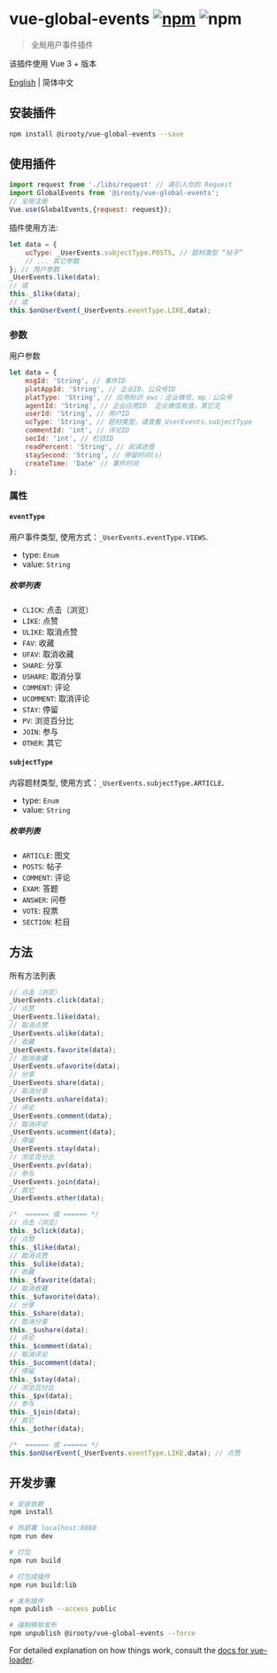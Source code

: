 # vue-global-events [![npm](https://img.shields.io/npm/v/vue-global-events.svg)](vue-global-events) ![npm](https://img.shields.io/npm/dt/vue-global-events.svg)

> 全局用户事件插件

该插件使用 Vue 3 + 版本

[English](./README-en_US.md) | 简体中文

## 安装插件

```bash
npm install @irooty/vue-global-events --save
```

## 使用插件

```js
import request from './libs/request' // 请引入你的 Request
import GlobalEvents from '@irooty/vue-global-events';
// 全局注册
Vue.use(GlobalEvents,{request: request});
```

插件使用方法:

```javascript
let data = {
    ucType: _UserEvents.subjectType.POSTS, // 题材类型 “帖子”
    // ... 其它参数
}; // 用户参数
_UserEvents.like(data);
// 或
this._$like(data);
// 或
this.$onUserEvent(_UserEvents.eventType.LIKE,data);
```

### 参数
用户参数 
```javascript
let data = {
    msgId: 'String', // 事件ID
    platAppId: 'String', // 企业ID、公众号ID
    platType: 'String', // 应用标识 ewc：企业微信，mp：公众号
    agentId: 'String', // 企业应用ID  企业微信有值，其它无
    userId: 'String', // 用户ID
    ucType: 'String', // 题材类型，请查看_UserEvents.subjectType
    commentId: 'int', // 评论ID
    secId: 'int', // 栏目ID
    readPercent: 'String', // 阅读进度
    staySecond: 'String', // 停留时间(s)
    createTime: 'Date' // 事件时间
}; 
```

### 属性

#### `eventType`
用户事件类型, 使用方式：`_UserEvents.eventType.VIEWS`.

- type: `Enum`
- value: `String`

##### 枚举列表

- `CLICK`: 点击（浏览）
- `LIKE`: 点赞
- `ULIKE`: 取消点赞
- `FAV`: 收藏
- `UFAV`: 取消收藏
- `SHARE`: 分享
- `USHARE`: 取消分享
- `COMMENT`: 评论
- `UCOMMENT`: 取消评论
- `STAY`: 停留
- `PV`: 浏览百分比
- `JOIN`: 参与
- `OTHER`: 其它

#### `subjectType`
内容题材类型, 使用方式：`_UserEvents.subjectType.ARTICLE`.

- type: `Enum`
- value: `String`

##### 枚举列表

- `ARTICLE`: 图文
- `POSTS`: 帖子
- `COMMENT`: 评论
- `EXAM`: 答题
- `ANSWER`: 问卷
- `VOTE`: 投票
- `SECTION`: 栏目

## 方法
所有方法列表
```javascript
// 点击（浏览）
_UserEvents.click(data);
// 点赞
_UserEvents.like(data);
// 取消点赞
_UserEvents.ulike(data);
// 收藏
_UserEvents.favorite(data);
// 取消收藏
_UserEvents.ufavorite(data);
// 分享
_UserEvents.share(data);
// 取消分享
_UserEvents.ushare(data);
// 评论
_UserEvents.comment(data);
// 取消评论
_UserEvents.ucomment(data);
// 停留
_UserEvents.stay(data);
// 浏览百分比
_UserEvents.pv(data);
// 参与
_UserEvents.join(data);
// 其它
_UserEvents.other(data);

/*  ====== 或 ====== */
// 点击（浏览）
this._$click(data);
// 点赞
this._$like(data);
// 取消点赞
this._$ulike(data);
// 收藏
this._$favorite(data);
// 取消收藏
this._$ufavorite(data);
// 分享
this._$share(data);
// 取消分享
this._$ushare(data);
// 评论
this._$comment(data);
// 取消评论
this._$ucomment(data);
// 停留
this._$stay(data);
// 浏览百分比
this._$pv(data);
// 参与
this._$join(data);
// 其它
this._$other(data);

/*  ====== 或 ====== */
this.$onUserEvent(_UserEvents.eventType.LIKE,data); // 点赞
```

## 开发步骤

``` bash
# 安装依赖
npm install

# 热部署 localhost:8080
npm run dev

# 打包
npm run build

# 打包成插件
npm run build:lib

# 发布插件
npm publish --access public

# 强制移除发布
npm unpublish @irooty/vue-global-events --force
```

For detailed explanation on how things work, consult the [docs for vue-loader](http://vuejs.github.io/vue-loader).
